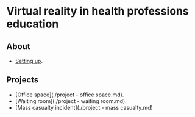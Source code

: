 # Virtual reality in health professions education

## About

- [Setting up](./setting-up.md).

## Projects

- [Office space](./project - office space.md).
- [Waiting room](./project - waiting room.md).
- [Mass casualty incident](./project - mass casualty.md)

